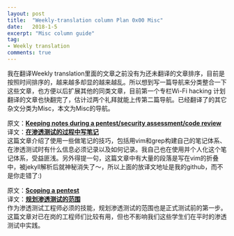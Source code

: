 ```yaml
---
layout: post
title:  "Weekly-translation column Plan 0x00 Misc"
date:   2018-1-5
excerpt: "Misc column guide"
tag:
- Weekly translation
comments: true
---
```


我在翻译Weekly translation里面的文章之前没有为还未翻译的文章排序，目前是按照时间排序的，越来越多却显的越来越乱。所以想到写一篇导航来分类整合一下这些文章，也方便以后扩展其他的同类文章，目前第一个专栏Wi-Fi hacking 计划翻译的文章也快翻完了，估计过两个礼拜就能上传第二篇导航。已经翻译了的其它杂文分类为Misc，本文为Misc的导航。

原文：[**Keeping notes during a pentest/security assessment/code review**](https://blog.pentesterlab.com/keeping-notes-during-a-pentest-security-assessment-code-review-7e6db8091a66)  
译文：[**在渗透测试的过程中写笔记**](https://github.com/Aquilao/Weekly-translation/blob/master/_posts/2017-10-28-Keeping_notes_during_a_pentest.md)  
这篇文章介绍了使用一些做笔记的技巧，包括用vim和grep构建自己的笔记体系、在渗透测试时有什么信息必须记录以及如何记录。我自己也在使用并个人化这个笔记体系，受益匪浅。另外得提一句，这篇文章中有大量的段落是写在vim的折叠中，被jekyll解析后就神秘消失了～，所以上面的放译文地址是我的github，而不是你走错了:)

原文：[**Scoping a pentest**](https://blog.pentesterlab.com/scoping-f3547525f9df)  
译文：[**规划渗透测试的范围**](https://aquilao.github.io/Weekly-translation/blog/2017/11/05/Scoping_a_pentest/)  
作为渗透测试工程师必须的技能，规划渗透测试的范围也是正式测试前的第一步。这篇文章对已在岗的工程师们比较有用，但也不影响我们这些学生们在平时的渗透测试中实践。
